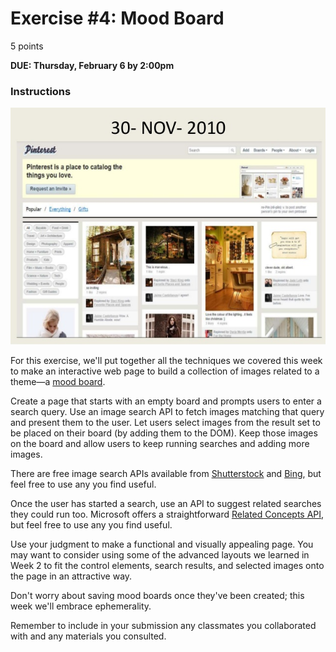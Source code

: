 # Exercise #4: Mood Board

5 points

**DUE: Thursday, February 6 by 2:00pm**

### Instructions

![A Screenshot of Pinterest.com from 2010](pinterest_2010.jpg)

For this exercise, we'll put together all the techniques we covered this week to
make an interactive web page to build a collection of images related to a
theme—a [mood board](https://en.wikipedia.org/wiki/Mood_board).

Create a page that starts with an empty board and prompts users to enter a
search query. Use an image search API to fetch images matching that query and
present them to the user. Let users select images from the result set to be
placed on their board (by adding them to the DOM). Keep those images on the
board and allow users to keep running searches and adding more images.

There are free image search APIs available from [Shutterstock](https://www.shutterstock.com/api/pricing)
and [Bing](https://azure.microsoft.com/en-us/services/cognitive-services/bing-image-search-api/),
but feel free to use any you find useful.

Once the user has started a search, use an API to suggest related searches they
could run too. Microsoft offers a straightforward [Related Concepts API](https://concept.research.microsoft.com/Home/API), but feel free to use any you find useful.

Use your judgment to make a functional and visually appealing page. You may want
to consider using some of the advanced layouts we learned in Week 2 to fit the
control elements, search results, and selected images onto the page in an
attractive way.

Don't worry about saving mood boards once they've been created; this week we'll
embrace ephemerality.

Remember to include in your submission any classmates you collaborated with and
any materials you consulted.
